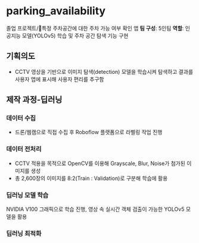 # parking_availability
졸업 프로젝트/🚗특정 주차공간에 대한 주차 가능 여부 확인 앱
**팀 구성**: 5인팀
**역할**: 인공지능 모델(YOLOv5) 학습 및 주차 공간 탐색 기능 구현  

## 기획의도
* CCTV 영상을 기반으로 이미지 탐색(detection) 모델을 학습시켜 탐색하고 결과를 사용자 앱에 표시해 사용자 편리를 추구함

## 제작 과정-딥러닝
### 데이터 수집
* 드론/웹캠으로 직접 수집 후 Roboflow 플랫폼으로 라벨링 작업 진행
### 데이터 전처리
* CCTV 적용을 목적으로 OpenCV를 이용해 Grayscale, Blur, Noise가 첨가된 이미지를 생성
* 총 2,600장의 이미지를 8:2(Train : Validation)로 구분해 학습에 활용
### 딥러닝 모델 학습
NVIDIA V100 그래픽으로 학습 진행, 영상 속 실시간 객체 검출이 가능한 YOLOv5 모델을 활용

### 딥러닝 최적화
